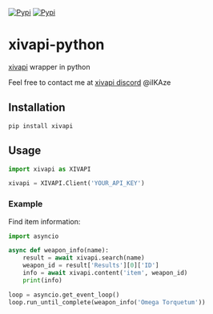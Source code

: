 [![Pypi](https://img.shields.io/pypi/v/xivapi.svg?style=flat-square)](https://pypi.org/project/xivapi/)
[![Pypi](https://img.shields.io/pypi/pyversions/xivapi.svg?style=flat-square)](https://pypi.org/project/xivapi/)
# xivapi-python
[xivapi](https://xivapi.com) wrapper in python

Feel free to contact me at [xivapi discord](https://discord.gg/MFFVHWC) @iIKAze

## Installation
```shell
pip install xivapi
```

## Usage
```py
import xivapi as XIVAPI

xivapi = XIVAPI.Client('YOUR_API_KEY')
```

### Example

Find item information:
```py
import asyncio

async def weapon_info(name):
    result = await xivapi.search(name)
    weapon_id = result['Results'][0]['ID']
    info = await xivapi.content('item', weapon_id)
    print(info)

loop = asyncio.get_event_loop()
loop.run_until_complete(weapon_info('Omega Torquetum'))
```